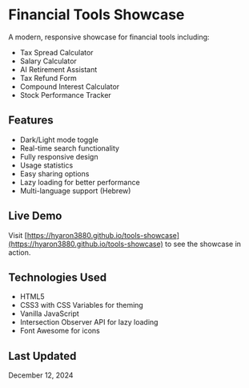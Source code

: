 # Financial Tools Showcase

A modern, responsive showcase for financial tools including:
- Tax Spread Calculator
- Salary Calculator
- AI Retirement Assistant
- Tax Refund Form
- Compound Interest Calculator
- Stock Performance Tracker

## Features
- Dark/Light mode toggle
- Real-time search functionality
- Fully responsive design
- Usage statistics
- Easy sharing options
- Lazy loading for better performance
- Multi-language support (Hebrew)

## Live Demo
Visit [https://hyaron3880.github.io/tools-showcase](https://hyaron3880.github.io/tools-showcase) to see the showcase in action.

## Technologies Used
- HTML5
- CSS3 with CSS Variables for theming
- Vanilla JavaScript
- Intersection Observer API for lazy loading
- Font Awesome for icons

## Last Updated
December 12, 2024
